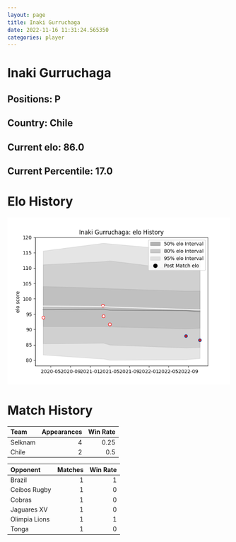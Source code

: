 ```yaml
---  
layout: page  
title: Inaki Gurruchaga  
date: 2022-11-16 11:31:24.565350  
categories: player  
---
```

# Inaki Gurruchaga

## Positions: P

## Country: Chile

## Current elo: 86.0

## Current Percentile: 17.0

# Elo History


![elo history](history_InakiGurruchaga.png)
# Match History


| Team    |   Appearances |   Win Rate |
|:--------|--------------:|-----------:|
| Selknam |             4 |       0.25 |
| Chile   |             2 |       0.5  |

| Opponent      |   Matches |   Win Rate |
|:--------------|----------:|-----------:|
| Brazil        |         1 |          1 |
| Ceibos Rugby  |         1 |          0 |
| Cobras        |         1 |          0 |
| Jaguares XV   |         1 |          0 |
| Olimpia Lions |         1 |          1 |
| Tonga         |         1 |          0 |